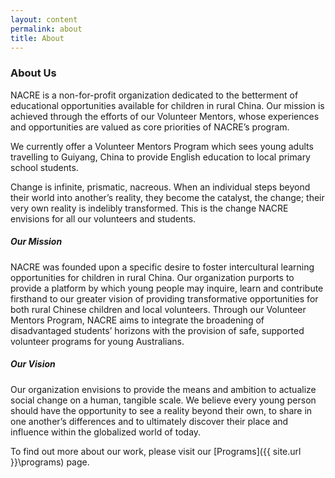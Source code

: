 ```yaml
---
layout: content
permalink: about
title: About
---
```


### About Us

NACRE is a non-for-profit organization dedicated to the betterment of educational opportunities available for children in rural China. Our mission is achieved through the efforts of our Volunteer Mentors, whose experiences and opportunities are valued as core priorities of NACRE’s program.

We currently offer a Volunteer Mentors Program which sees young adults travelling to Guiyang, China to provide English education to local primary school students.

Change is infinite, prismatic, nacreous. When an individual steps beyond their world into another’s reality, they become the catalyst, the change; their very own reality is indelibly transformed. This is the change NACRE envisions for all our volunteers and students.

##### <a name="our-mission"/> Our Mission


NACRE was founded upon a specific desire to foster intercultural learning opportunities for children in rural China. Our organization purports to provide a platform by which young people may inquire, learn and contribute firsthand to our greater vision of providing transformative opportunities for both rural Chinese children and local volunteers. Through our Volunteer Mentors Program, NACRE aims to integrate the broadening of disadvantaged students’ horizons with the provision of safe, supported volunteer programs for young Australians.


##### <a name="our-vision"/> Our Vision

Our organization envisions to provide the means and ambition to actualize social change on a human, tangible scale. We believe every young person should have the opportunity to see a reality beyond their own, to share in one another’s differences and to ultimately discover their place and influence within the globalized world of today.

To find out more about our work, please visit our [Programs]({{ site.url }}\programs) page.


